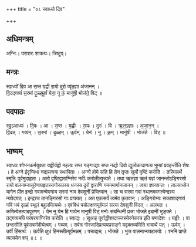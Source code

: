 +++
title = "०८ स्वाध्यो दिव"

+++
## अधिमन्त्रम्
अग्निः। पराशरः शाक्त्यः। त्रिष्टुप्।

## मन्त्रः
स्वा॒ध्यो॑ दि॒व आ स॒प्त य॒ह्वी रा॒यो दुरो॒ व्यृ॑त॒ज्ञा अ॑जानन् ।  
वि॒दद्गव्यं॑ स॒रमा॑ दृ॒ळ्हमू॒र्वं येना॒ नु कं॒ मानु॑षी॒ भोज॑ते॒ विट् ॥

## पदपाठः
स्वु॒ऽआध्यः॑ । दि॒वः । आ । स॒प्त । य॒ह्वीः । रा॒यः । दुरः॑ । वि । ऋ॒त॒ऽज्ञाः । अ॒जा॒न॒न् ।  
वि॒दत् । गव्य॑म् । स॒रमा॑ । दृ॒ळ्हम् । ऊ॒र्वम् । येन॑ । नु । क॒म् । मानु॑षी । भोज॑ते । विट् ॥

## भाष्यम्
स्वाध्यः शोभनकर्मयुक्ता यह्वीर्यह्वो महत्यः सप्त गङ्गाद्याः सप्त नद्यो दिवो द्युलोकादागत्य भूम्यां प्रवहन्तीति शेषः । हे अग्ने ईदृग्विधा नद्यस्त्वया स्थापिताः । अग्नौ होमे सति हि तेन तृप्तः सूर्यो वृष्टिं करोति । तस्मिन्नर्थे स्मृतिः पूर्वमुदाहृता । अतो वृष्टिद्वाराग्निरेव नदीः करोतीत्युच्यते । तथा ऋतज्ञा ऋतं यज्ञं जानन्तोऽङ्गिरसो रायो वलनाम्नासुरेणापहृतस्यगोरूपस्य धनस्य दुरो द्वाराणि गमनमार्गानजानन् । त्वया ज्ञानवन्तः । त्वत्साध्येन यागेन प्रीत इन्द्रो गवामन्वेषणाय सरमां नाम देवशुनीं प्रेषितवान् । सा च सरमा गवां स्थानमवगत्येन्द्रस्य न्यवेदयत् । इन्द्रश्च तानङ्गिरसो गाः प्रापयत् । अत एतत्सर्वं त्वमेव कृतवान् । अङ्गिरोभ्यः सकाशाद्गव्यं गवि भवं दृळ्हं स्थूलं बहुलमित्यर्थः । एवंविधं पयोलक्षणमूर्वमन्नं सरमा देवशुनी विदत् । अलभत । कमित्येतत्पादपूरणम् । येन नु येन हि गव्येन मानुषी विट् मनोः संबन्धिनी प्रजा भोजते इदानीं भुङ्क्ते । तद्गव्यमपि परंपरयाग्निरेव करोति ॥ स्वाद्यः । सुअङ् पूर्वाद्धीशब्दाज्जस्येरनेकाच इति यणादेशः । यह्वीः । वा छन्दसीति पूर्वसवर्णदीर्घत्वम् । गव्यम् । सर्वत्र गोरजादिप्रत्ययप्रसङ्गे यद्वक्तव्यमिति भावार्थे यत् । ऊर्वम् । उर्वी हिंसार्थः । ऊर्वति क्षुधं हिनस्तीत्यूर्वमन्नम् । पचाद्यच् । भोजते । भुज पालनाभ्यवहारयोः । श्नमि प्राप्ते व्यत्ययेन शप् ॥ ८ ॥